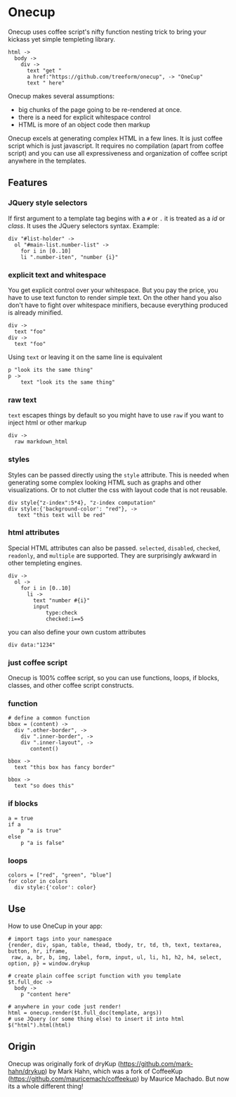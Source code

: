 # Onecup #

Onecup uses coffee script's nifty function nesting trick to bring your kickass yet simple templeting library.

```
html ->
  body ->
    div ->
      text "get "
      a href:"https://github.com/treeform/onecup", -> "OneCup"
      text " here"
```

Onecup makes several assumptions:

 + big chunks of the page going to be re-rendered at once.
 + there is a need for explicit whitespace control
 + HTML is more of an object code then markup

Onecup excels at generating complex HTML in a few lines. It is just coffee script which is just javascript. It requires no compilation (apart from coffee script) and you can use all expressiveness and organization of coffee script anywhere in the templates.

## Features ##

### JQuery style selectors ###
If first argument to a template tag begins with a `#` or `.` it is treated as a *id* or *class*. It uses the JQuery selectors syntax. Example:

```
div "#list-holder" ->
  ol "#main-list.number-list" ->
    for i in [0..10]
    li ".number-iten", "number {i}"
```

### explicit text and whitespace ###
You get explicit control over your whitespace. But you pay the price, you have to use text functon to render simple text. On the other hand you also don't have to fight over whitespace minifiers, because everything produced is already minified.

```
div ->
  text "foo"
div ->
  text "foo"
```

Using `text` or leaving it on the same line is equivalent

```
p "look its the same thing"
p ->
    text "look its the same thing"
```

### raw text ###
`text` escapes things by default so you might have to use `raw` if you want to inject html or other markup

```
div ->
  raw markdown_html
```

### styles ###
Styles can be passed directly using the `style` attribute. This is needed when generating some complex looking HTML such as graphs and other visualizations. Or to not clutter the css with layout code that is not reusable.

```
div style{"z-index":5*4}, "z-index computation"
div style:{'background-color': "red"}, ->
   text "this text will be red"
```

### html attributes ###

Special HTML attributes can also be passed. `selected`, `disabled`, `checked`, `readonly`, and `multiple` are supported. They are surprisingly awkward in other templeting engines.

```
div ->
  ol ->
    for i in [0..10]
      li ->
        text "number #{i}"
        input
            type:check
            checked:i==5
```

you can also define your own custom attributes

```
div data:"1234"
```

### just coffee script ###

Onecup is 100% coffee script, so you can use functions, loops, if blocks, classes, and other coffee script constructs.

### function ###

```
# define a common function
bbox = (content) ->
  div ".other-border", ->
    div ".inner-border", ->
    div ".inner-layout", ->
       content()

bbox ->
  text "this box has fancy border"

bbox ->
  text "so does this"
```

### if blocks ###
```
a = true
if a
    p "a is true"
else
    p "a is false"
```

### loops ###

```
colors = ["red", "green", "blue"]
for color in colors
  div style:{'color': color}
```

## Use ##

How to use OneCup in your app:

```
# import tags into your namespace
{render, div, span, table, thead, tbody, tr, td, th, text, textarea, button, hr, iframe,
 raw, a, br, b, img, label, form, input, ul, li, h1, h2, h4, select, option, p} = window.drykup

# create plain coffee script function with you template
$t.full_doc ->
  body ->
    p "content here"

# anywhere in your code just render!
html = onecup.render($t.full_doc(template, args))
# use JQuery (or some thing else) to insert it into html
$("html").html(html)

```

## Origin ##

Onecup was originally fork of dryKup (https://github.com/mark-hahn/drykup) by Mark Hahn, which was a fork of CoffeeKup (https://github.com/mauricemach/coffeekup) by Maurice Machado. But now its a whole different thing!

